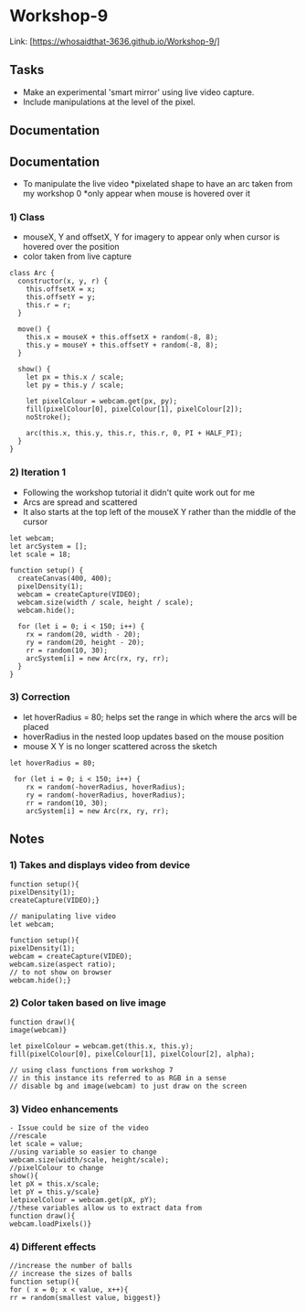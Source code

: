 # Workshop-9
Link: [https://whosaidthat-3636.github.io/Workshop-9/]

## Tasks
- Make an experimental 'smart mirror' using live video capture.
- Include manipulations at the level of the pixel.

## Documentation
## Documentation
- To manipulate the live video
  *pixelated shape to have an arc taken from my workshop 0
  *only appear when mouse is hovered over it
  
### 1) Class
- mouseX, Y and offsetX, Y for imagery to appear only when cursor is hovered over the position
- color taken from live capture
```
class Arc {
  constructor(x, y, r) {
    this.offsetX = x; 
    this.offsetY = y; 
    this.r = r;      
  }

  move() {
    this.x = mouseX + this.offsetX + random(-8, 8);
    this.y = mouseY + this.offsetY + random(-8, 8);
  }

  show() {
    let px = this.x / scale;
    let py = this.y / scale;

    let pixelColour = webcam.get(px, py);
    fill(pixelColour[0], pixelColour[1], pixelColour[2]);
    noStroke();

    arc(this.x, this.y, this.r, this.r, 0, PI + HALF_PI);
  }
}

```

### 2) Iteration 1
- Following the workshop tutorial it didn't quite work out for me 
- Arcs are spread and scattered
- It also starts at the top left of the mouseX Y rather than the middle of the cursor
```
let webcam;
let arcSystem = [];
let scale = 18;

function setup() {
  createCanvas(400, 400);
  pixelDensity(1);
  webcam = createCapture(VIDEO);
  webcam.size(width / scale, height / scale);
  webcam.hide();

  for (let i = 0; i < 150; i++) {
    rx = random(20, width - 20); 
    ry = random(20, height - 20);
    rr = random(10, 30); 
    arcSystem[i] = new Arc(rx, ry, rr);
  }
}
```

### 3) Correction
- let hoverRadius = 80; helps set the range in which where the arcs will be placed
- hoverRadius in the nested loop updates based on the mouse position
- mouse X Y is no longer scattered across the sketch
```
let hoverRadius = 80;

 for (let i = 0; i < 150; i++) {
    rx = random(-hoverRadius, hoverRadius); 
    ry = random(-hoverRadius, hoverRadius);
    rr = random(10, 30); 
    arcSystem[i] = new Arc(rx, ry, rr);
```


## Notes
### 1) Takes and displays video from device
```
function setup(){
pixelDensity(1);
createCapture(VIDEO);}

// manipulating live video
let webcam;

function setup(){
pixelDensity(1);
webcam = createCapture(VIDEO);
webcam.size(aspect ratio);
// to not show on browser
webcam.hide();}
```

### 2) Color taken based on live image
```
function draw(){
image(webcam)}

let pixelColour = webcam.get(this.x, this.y);
fill(pixelColour[0], pixelColour[1], pixelColour[2], alpha);

// using class functions from workshop 7
// in this instance its referred to as RGB in a sense
// disable bg and image(webcam) to just draw on the screen
```

### 3) Video enhancements
```
- Issue could be size of the video
//rescale
let scale = value;
//using variable so easier to change
webcam.size(width/scale, height/scale);
//pixelColour to change
show(){
let pX = this.x/scale;
let pY = this.y/scale}
letpixelColour = webcam.get(pX, pY);
//these variables allow us to extract data from
function draw(){
webcam.loadPixels()}
```

### 4) Different effects
```
//increase the number of balls 
// increase the sizes of balls
function setup(){
for ( x = 0; x < value, x++){
rr = random(smallest value, biggest)}
```
